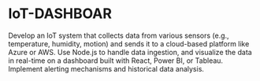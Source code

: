 # IoT-DASHBOAR
Develop an IoT system that collects data from various sensors (e.g., temperature, humidity, motion) and sends it to a cloud-based platform like Azure or AWS. Use Node.js to handle data ingestion, and visualize the data in real-time on a dashboard built with React, Power BI, or Tableau. Implement alerting mechanisms and historical data analysis.
